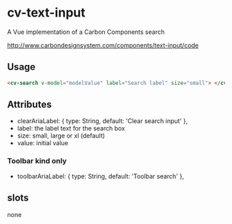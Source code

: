 # cv-text-input

A Vue implementation of a Carbon Components search

http://www.carbondesignsystem.com/components/text-input/code

## Usage

```html
<cv-search v-model="modelValue" label="Search label" size="small"> </cv-search>
```

## Attributes

- clearAriaLabel: { type: String, default: 'Clear search input' },
- label: the label text for the search box
- size: small, large or xl (default)
- value: initial value

### Toolbar kind only

- toolbarAriaLabel: { type: String, default: 'Toolbar search' },

## slots

none
